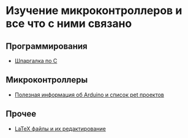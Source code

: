 # Изучение микроконтроллеров и все что с ними связано

## Программирования

- [Шпаргалка по C](articles/CProgramming.md)

## Микроконтроллеры

- [Полезная информация об Arduino и список pet проектов](articles/Arduino.md)

## Прочее

- [LaTeX файлы и их редактирование](articles/Latex.md)